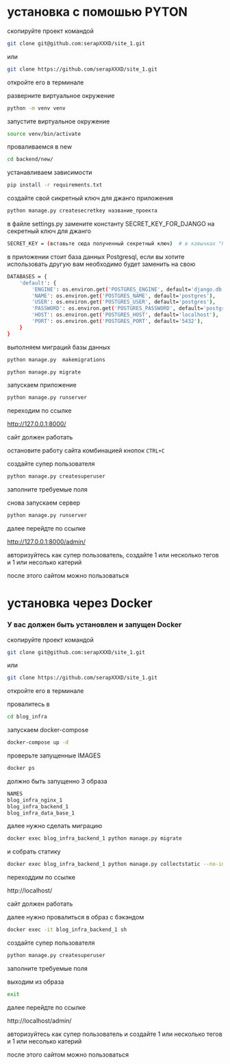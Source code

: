 # установка с помошью PYTON

скопируйте проект командой 
 ```bash
git clone git@github.com:serapXXXD/site_1.git
 ```
или
 ```bash
git clone https://github.com/serapXXXD/site_1.git
 ```
откройте его в терминале

разверните виртуальное окружение
 ```bash
python -m venv venv
 ```
запустите виртуальное окружение
 ```bash
source venv/bin/activate
 ```
проваливаемся в new
 ```bash
cd backend/new/
 ```
устанавливаем зависимости
 ```bash
pip install -r requirements.txt
 ```
создайте свой сикретный ключ для джанго приложения
```bash
python manage.py createsecretkey название_проекта
 ```
в файле settings.py замените константу SECRET_KEY_FOR_DJANGO на секретный ключ для джанго
```bash
SECRET_KEY = (вставьте сюда полученный секретный ключ)  # в кавычках "key"
 ```

в приложении стоит база данных Postgresql, если вы хотите использовать другую вам необходимо будет заменить на свою

```bash
DATABASES = {
    'default': {
        'ENGINE': os.environ.get('POSTGRES_ENGINE', default='django.db.backends.postgresql'),
        'NAME': os.environ.get('POSTGRES_NAME', default='postgres'),
        'USER': os.environ.get('POSTGRES_USER', default='postgres'),
        'PASSWORD': os.environ.get('POSTGRES_PASSWORD', default='postgres'),
        'HOST': os.environ.get('POSTGRES_HOST', default='localhost'),
        'PORT': os.environ.get('POSTGRES_PORT', default='5432'),
    }
}
 ```

выполняем миграций базы данных
```bash
python manage.py  makemigrations

python manage.py migrate
 ```

запускаем приложение 
 ```bash
python manage.py runserver
 ```
переходим по ссылке

http://127.0.0.1:8000/

сайт должен работать

остановите работу сайта комбинацией кнопок ``` CTRL+C ```

создайте супер пользователя 
 ```bash
python manage.py createsuperuser
 ```
заполните требуемые поля

снова запускаем сервер

 ```bash
python manage.py runserver
 ```
далее перейдте по ссылке 

http://127.0.0.1:8000/admin/

авторизуйтесь как супер пользователь, создайте 1 или несколько тегов и 1 или несолько катерий 


после этого сайтом можно пользоваться

# установка через Docker

### У вас должен быть установлен и запущен Docker

скопируйте проект командой 
 ```bash
git clone git@github.com:serapXXXD/site_1.git
 ```
или
 ```bash
git clone https://github.com/serapXXXD/site_1.git
 ```
откройте его в терминале

провалитесь в 
 ```bash
cd blog_infra
 ```

запускаем docker-compose

 ```bash
docker-compose up -d
 ```

проверьте запущенные IMAGES 

 ```bash
docker ps
 ```
должно быть запущенно 3 образа
 ```bash
NAMES
blog_infra_nginx_1
blog_infra_backend_1
blog_infra_data_base_1
 ```

далее нужно сделать миграцию
 ```bash
docker exec blog_infra_backend_1 python manage.py migrate
 ```

и собрать статику
 ```bash
docker exec blog_infra_backend_1 python manage.py collectstatic --no-input
 ```
переходдим по ссылке

http://localhost/

сайт должен работать

далее нужно провалиться в образ с бэкэндом
 ```bash
docker exec -it blog_infra_backend_1 sh
 ```

создайте супер пользователя 
 ```bash
python manage.py createsuperuser
 ```
заполните требуемые поля

выходим из образа
 ```bash
exit
 ```

далее перейдте по ссылке 

http://localhost/admin/

авторизуйтесь как супер пользователь и создайте 1 или несколько тегов и 1 или несолько катерий 


после этого сайтом можно пользоваться
